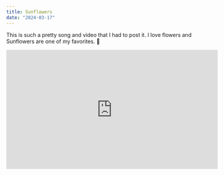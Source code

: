```yaml
---
title: Sunflowers 
date: "2024-03-17"
---
```


This is such a pretty song and video that I had to post it. I love flowers and Sunflowers are one of my favorites. 🌻

<iframe width="560" height="315" src="https://www.youtube.com/embed/mWzlGePgCwI?si=LmV9IPztdFn81x-E" title="YouTube video player" frameborder="0" allow="accelerometer; autoplay; clipboard-write; encrypted-media; gyroscope; picture-in-picture; web-share" allowfullscreen></iframe>


